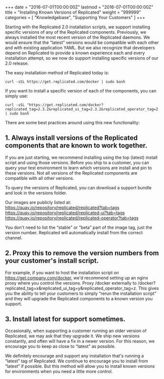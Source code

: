 +++
date = "2016-07-01T00:00:00Z"
lastmod = "2016-07-01T00:00:00Z"
title = "Installing Known Versions of Replicated"
weight = "999999"
categories = [ "Knowledgebase", "Supporting Your Customers" ]
+++

Starting with the Replicated 2.0 installation scripts, we support installing specific versions of any of the Replicated components.
Previously, we always installed the most recent version of the Replicated daemons. We would ensure that the “latest” versions
would be compatible with each other and with existing application YAML. But we also recognize that developers depend on Replicated
to provide a known experience each and every installation attempt, so we now do support installing specific versions of our 2.0
release.

The easy installation method of Replicated today is:

```shell
curl -sSL https://get.replicated.com/docker | sudo bash
```

If you want to install a specific version of each of the components, you can simply use:

```shell
curl -sSL "https://get.replicated.com/docker?replicated_tag=2.3.2&replicated_ui_tag=2.3.2&replicated_operator_tag=2.3.2" | sudo bash
```

There are some best practices around using this new functionality:

## 1. Always install versions of the Replicated components that are known to work together.

If you are just starting, we recommend installing using the top (latest) install script and using those versions. Before you
ship to a customer, you can query your test environment to learn which versions are install and pin to these versions. Not all versions
of the Replicated components are compatible with all other versions.

To query the versions of Replicated, you can download a support bundle and look in the versions folder.

Our images are publicly listed at:
https://quay.io/repository/replicated/replicated?tab=tags
https://quay.io/repository/replicated/replicated-ui?tab=tags
https://quay.io/repository/replicated/replicated-operator?tab=tags

You don't need to list the “stable” or “beta” part of the image tag, just the version number. Replicated will automatically install
from the correct channel.

## 2. Proxy this to remove the version numbers from your customer's install script.

For example, if you want to host the installation script on https://get.company.com/docker, we'd recommend setting up an nginx proxy where
you control the versions. Proxy /docker externally to /docker?replicated_tag=x&replicated_ui_tag=y&replicated_operator_tag=z. This gives
you the ability to tell your customers to simply “rerun the installation script” and they will upgrade the Replicated components to a
known version you support.

## 3. Install latest for support sometimes.

Occasionally, when supporting a customer running an older version of Replicated, we may ask that they upgrade it. We ship new versions
constantly, and often will have a fix in a newer version. For this reason, we encourage you to keep as close to “latest” as possible.

We definitely encourage and support any installation that's running a “latest” tag of Replicated. We continue to encourage you to install
from “latest” if possible. But this method will allow you to install known versions for environments when you need a little more control.
